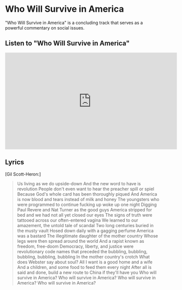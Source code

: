 # Who Will Survive in America

"Who Will Survive in America" is a concluding track that serves as a powerful commentary on social issues.

## Listen to "Who Will Survive in America"

<iframe width="560" height="315" src="https://www.youtube.com/embed/UB6sXiZ1ldw" frameborder="0" allow="accelerometer; autoplay; encrypted-media; gyroscope; picture-in-picture" allowfullscreen></iframe>

## Lyrics
[Gil Scott-Heron:]
>Us living as we do upside-down
>And the new word to have is revolution
>People don't even want to hear the preacher spill or spiel
>Because God's whole card has been thoroughly piqued
>And America is now blood and tears instead of milk and honey
>The youngsters who were programmed to continue fucking up woke up one night
>Digging Paul Revere and Nat Turner as the good guys
>America stripped for bed and we had not all yet closed our eyes
>The signs of truth were tattooed across our often-entered vagina
>We learned to our amazement, the untold tale of scandal
>Two long centuries buried in the musty vault
>Hosed down daily with a gagging perfume
>America was a bastard
>The illegitimate daughter of the mother country
>Whose legs were then spread around the world
>And a rapist known as freedom, free-doom
>Democracy, liberty, and justice were revolutionary code names that preceded the bubbling, bubbling, bubbling, bubbling, bubbling
>In the mother country's crotch
>What does Webster say about soul?
>All I want is a good home and a wife
>And a children, and some food to feed them every night
>After all is said and done, build a new route to China if they'll have you
>Who will survive in America?
>Who will survive in America?
>Who will survive in America?
>Who will survive in America?

